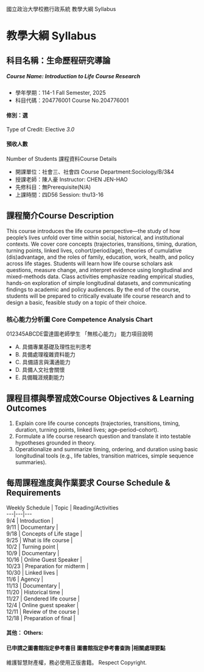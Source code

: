 國立政治大學校務行政系統 教學大綱 Syllabus
# 教學大綱 Syllabus
##  科目名稱：生命歷程研究導論
#####  Course Name: Introduction to Life Course Research
  * 學年學期：114-1 Fall Semester, 2025 
  * 科目代碼：204776001 Course No.204776001
#### 修別：選
Type of Credit: Elective 
_3.0_
#### 預收人數
Number of Students
課程資料Course Details
  * 開課單位：社會三、社會四 Course Department:Sociology/B/3&4 
  * 授課老師：陳人豪 Instructor: CHEN JEN-HAO 
  * 先修科目：無Prerequisite(N/A)
  * 上課時間：四D56 Session: thu13-16
##  課程簡介Course Description
This course introduces the life course perspective—the study of how people’s lives unfold over time within social, historical, and institutional contexts. We cover core concepts (trajectories, transitions, timing, duration, turning points, linked lives, cohort/period/age), theories of cumulative (dis)advantage, and the roles of family, education, work, health, and policy across life stages. Students will learn how life course scholars ask questions, measure change, and interpret evidence using longitudinal and mixed-methods data. Class activities emphasize reading empirical studies, hands-on exploration of simple longitudinal datasets, and communicating findings to academic and policy audiences. By the end of the course, students will be prepared to critically evaluate life course research and to design a basic, feasible study on a topic of their choice.
###  核心能力分析圖 Core Competence Analysis Chart
012345ABCDE雷達圖老師學生
「無核心能力」 
能力項目說明
  * A. 具備專業基礎及理性批判思考
  * B. 具備處理複雜資料能力
  * C. 具備語言與溝通能力
  * D. 具備人文社會關懷
  * E. 具備職涯規劃能力
##  課程目標與學習成效Course Objectives & Learning Outcomes 
  1. Explain core life course concepts (trajectories, transitions, timing, duration, turning points, linked lives; age–period–cohort).
  2. Formulate a life course research question and translate it into testable hypotheses grounded in theory.
  3. Operationalize and summarize timing, ordering, and duration using basic longitudinal tools (e.g., life tables, transition matrices, simple sequence summaries).
##  每周課程進度與作業要求 Course Schedule & Requirements
Weekly Schedule
|  Topic |  Reading/Activities  
---|---|---  
9/4 |  Introduction  |   
9/11 |  Documentary |   
9/18 |  Concepts of Life stage |   
9/25 |  What is life course |   
10/2 |  Turning point |   
10/9 |  Documentary |   
10/16 |  Online Guest Speaker |   
10/23 |  Preparation for midterm |   
10/30 |  Linked lives |   
11/6 |  Agency |   
11/13 |  Documentary  |   
11/20 |  Historical time |   
11/27 |  Gendered life course |   
12/4 |  Online guest speaker |   
12/11 |  Review of the course |   
12/18 |  Preparation of final |   
####  其他： Others:
####  已申請之圖書館指定參考書目  圖書館指定參考書查詢 |相關處理要點
維護智慧財產權，務必使用正版書籍。 Respect Copyright.